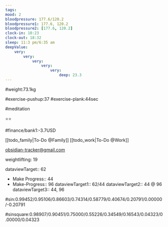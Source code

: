 ```yaml
---
tags: 
mood: 2
bloodpressure: 177.6/120.2
bloodpressure1: 177.6, 120.2
bloodpressure2: [177.6, 120.2]
clock-in: 10:23
clock-out: 18:32
sleep: 11:3 pm/6:35 am
deepValue: 
    very: 
        very: 
            very: 
                very: 
                    very: 
                        deep: 23.3
---
```


#weight:73.1kg

#exercise-pushup:37
#exercise-plank:44sec

#meditation

⭐⭐


#finance/bank1:-3.7USD

[[todo_family|To-Do @Family]]
[[todo_work|To-Do @Work]]

obsidian-tracker@gmail.com

weightlifting: 19

dataviewTarget:: 62
- Make Progress:: 44
- Make-Progress:: 96
dataviewTarget1:: 62/44
dataviewTarget2:: 44 @ 96
dataviewTarget3:: 44, 96

#sin:0.99452/0.95106/0.86603/0.74314/0.58779/0.40674/0.20791/0.00000/-0.20791

#sinsquare:0.98907/0.90451/0.75000/0.55226/0.34549/0.16543/0.04323/0.00000/0.04323

